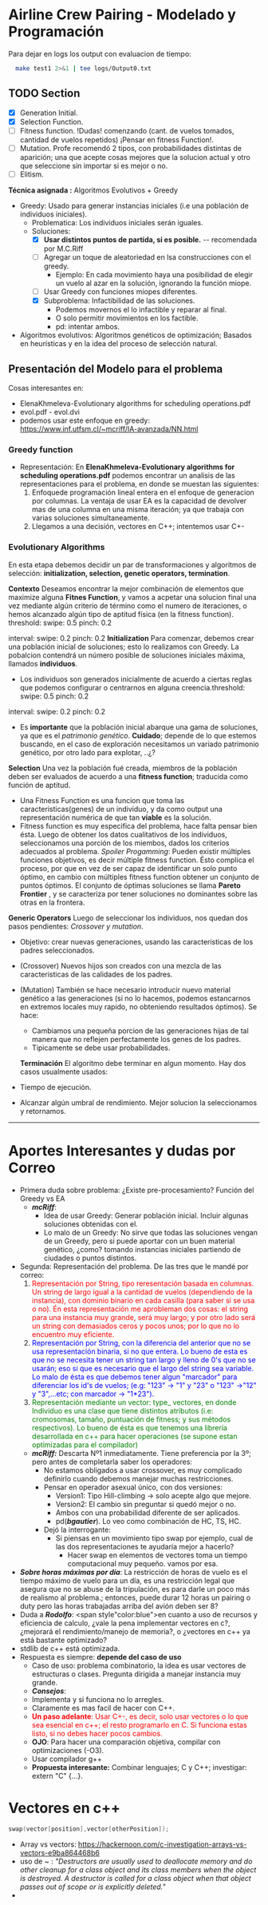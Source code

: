# Airline Crew Pairing - Modelado y Programación

Para dejar en logs los output con evaluacion de tiempo:
```bash
  make test1 2>&1 | tee logs/Output0.txt
```

## TODO Section
- [x] Generation Initial.
- [x] Selection Function.
- [ ] Fitness function. !Dudas! comenzando (cant. de vuelos tomados, cantidad de vuelos repetidos) ¡Pensar en fitness Function!.
- [ ] Mutation. Profe recomendó 2 tipos, con probabilidades distintas de aparición; una que acepte cosas mejores que la solucion actual y otro que seleccione sin importar si es mejor o no.
- [ ] Elitism.

**Técnica asignada :** Algoritmos Evolutivos + Greedy

- Greedy: Usado para generar instancias iniciales (i.e una población de individuos iniciales).
     - Problematica: Los individuos iniciales serán iguales.
     - Soluciones:
          - [x] **Usar distintos puntos de partida, si es posible.** -- recomendada por M.C.Riff
          - [ ] Agregar un toque de aleatoriedad en lsa construcciones con el greedy.
               - Ejemplo: En cada movimiento haya una posibilidad de elegir un vuelo al azar en la solución, ignorando la función miope.
          - [ ] Usar Greedy con funciones miopes diferentes.
          - [x] Subproblema: Infactibilidad de las soluciones.
               - Podemos movernos el lo infactible y reparar al final.
               - O solo permitir movimientos en los factible.
               - pd: intentar ambos.
- Algoritmos evolutivos: Algoritmos genéticos de optimización; Basados en heurísticas y en la idea del proceso de selección natural.

## Presentación del Modelo para el problema

Cosas interesantes en:
- ElenaKhmeleva-Evolutionary algorithms for scheduling operations.pdf
- evol.pdf - evol.dvi
- podemos usar este enfoque en greedy: https://www.inf.utfsm.cl/~mcriff/IA-avanzada/NN.html
### Greedy function
- Representación: En **ElenaKhmeleva-Evolutionary algorithms for scheduling operations.pdf** podemos encontrar un analisis de las representaciones para el problema, en donde se muestan las siguientes:
  1. Enfoquede programación lineal entera en el enfoque de generacion por columnas. La ventaja de usar EA es la capacidad de devolver mas de una columna en una misma iteración; ya que trabaja con varias soluciones simultaneamente.
  2. Llegamos a una decisión, vectores en C++; intentemos usar C+-

### Evolutionary Algorithms
 En esta etapa debemos decidir un par de transformaciones y algoritmos de selección: **initialization, selection, genetic operators, termination**.

 **Contexto**
 Deseamos encontrar la mejor combinación de elementos que maximize alguna **Fitnes Function**, y vamos a acpetar una solucion final una vez  mediante algún criterio de término como el numero de iteraciones, o hemos alcanzado algún tipo de aptitud física (en la fitness function).
threshold:
  swipe: 0.5
  pinch: 0.2

interval:
  swipe: 0.2
  pinch: 0.2
 **Initialization**
 Para comenzar, debemos crear una población inicial de soluciones; esto lo realizamos con Greedy. La pobalcion contendrá un número posible de soluciones iniciales máxima, llamados **individuos**. 
 - Los individuos son generados inicialmente de acuerdo a ciertas reglas que podemos configurar o centrarnos en alguna creencia.threshold:
  swipe: 0.5
  pinch: 0.2

interval:
  swipe: 0.2
  pinch: 0.2
 - Es **importante** que la población inicial abarque una gama de soluciones, ya que es el *patrimonio genético*. **Cuidado**; depende de lo que estemos buscando, en el caso de exploración necesitamos un variado patrimonio genético, por otro lado para explotar, ..¿?

**Selection**
Una vez la población fué creada, miembros de la población deben ser evaluados de acuerdo a una **fitness function**; traducida como función de aptitud.
- Una Fitness Function es una funcion que toma las caracteristicas(genes) de un individuo, y da como output una representación numérica de que tan **viable** es la solución.
- Fitness function es muy especifica del problema, hace falta pensar bien ésta.
Luego de obtener los datos cualitativos de los individuos, seleccionamos una porción de los miembos, dados los criterios adecuados al problema.
*Spoiler Progamming*: Pueden existir múltiples funciones objetivos, es decir múltiple fitness function. Ésto complica el proceso, por que en vez de ser capaz de identificar un solo punto óptimo, en cambio con múltiples fitness function obtener un conjunto de puntos óptimos. El conjunto de óptimas soluciones se llama **Pareto Frontier** , y se caracteriza por tener soluciones no dominantes sobre las otras en la frontera.

**Generic Operators**
Luego de seleccionar los individuos, nos quedan dos pasos pendientes: *Crossover y mutation*.
- Objetivo: crear nuevas generaciones, usando las caracteristicas de los padres seleccionados.
- (Crossover) Nuevos hijos son creados con una mezcla de las caracteristicas de las calidades de los padres.
- (Mutation) También se hace necesario introducir nuevo material genético a las generaciones (si no lo hacemos, podemos estancarnos en extremos locales muy rapido, no obteniendo resultados óptimos). Se hace:
     - Cambiamos una pequeña porcion de las generaciones hijas de tal manera que no reflejen perfectamente los genes de los padres.
     - Tipicamente se debe usar probabilidades.
  
  **Terminación**
  El algoritmo debe terminar en algun momento. Hay dos casos usualmente usados:
- Tiempo de ejecución.
- Alcanzar algún umbral de rendimiento.
Mejor solucion la seleccionamos y retornamos.

-------------------------------------------------------------------------------
# Aportes Interesantes y dudas por Correo
- Primera duda sobre problema: ¿Existe pre-procesamiento? Función del Greedy vs EA
  - ***mcRiff***: 
    - Idea de usar Greedy: Generar población inicial. Incluir algunas soluciones obtenidas con el.
    - Lo malo de un Greedy: No sirve que todas las soluciones vengan de un Greedy, pero si puede aportar con un buen material genético, ¿como? tomando instancias iniciales partiendo de ciudades o puntos distintos.
- Segunda: Representación del problema. De las tres que le mandé por correo: 
  1. <span style="color:red;">Representación por String, tipo reresentación basada en columnas. Un string de largo igual a la cantidad de vuelos (dependiendo de la instancia), con dominio binario en cada casilla (para saber si se usa o no). Én esta representación me aprobleman dos cosas: el string para una instancia muy grande, será muy largo; y por otro lado será un string con demasiados ceros y pocos unos; por lo que no lo encuentro muy eficiente.</span>
  2. <span style="color:blue;" > Representación por String, con la diferencia del anterior que no se usa representación binaria, si no que entera. Lo bueno de esta es que no se necesita tener un string tan largo y lleno de 0's que no se usarán; eso si que es necesario que el largo del string sea variable. Lo malo de ésta es que debemos tener algun "marcador" para diferenciar los id's de vuelos; (e.g: "123" -> "1" y "23" o "123" ->"12" y "3",...etc; con  marcador -> "1*23").</span>
  3. <span style="color:green;"> Representación mediante un vector: type_ vectores<Individuo>, en donde Individuo es una clase que tiene distintos atributos (i.e: cromosomas, tamaño, puntuación de fitness; y sus métodos respectivos). Lo bueno de ésta es que tenemos una librería desarrollada en c++ para hacer operaciones (se supone estan optimizadas para el compilador)</span> 
  - ***mcRiff:*** Descarta Nº1 inmediatamente. Tiene preferencia por la 3º; pero antes de completarla saber los operadores:
    - No estamos obligados a usar crossover, es muy complicado definirlo cuando debemos manejar muchas restricciones.
    - Pensar en operador asexual único, con dos versiones:
      - Version1: Tipo Hill-climbing -> solo acepte algo que mejore.
      - Version2: El cambio sin preguntar si quedó mejor o no.
      - Ambos con una probabilidad diferente de ser aplicados.
      - pd(***bgautier***). Lo veo como combinación de HC, TS, HC.
    - Dejó la interrogante:
      - Si piensas en un movimiento tipo swap por ejemplo, cual de las dos representaciones te ayudaría mejor a hacerlo?
        - Hacer swap en elementos de vectores toma un tiempo computacional muy pequeño. vamos por esa.
- ***Sobre horas máximas por día***: La restricción de horas de vuelo es el tiempo máximo de vuelo para un día, es una restricción legal que asegura que no se abuse de la tripulación, es para darle un poco más de realismo al problema.; entonces, puede durar 12 horas un pairing o duty pero las horas trabajadas arriba del avión deben ser 8?
 - Duda a ***Rodolfo***: <span style"color:blue">en cuanto a uso de recursos y eficiencia de calculo, ¿vale la pena implementar vectores en c?, ¿mejorará el rendimiento/manejo de memoria?, o ¿vectores en c++ ya está bastante optimizado?</span>
  - stdlib de c++ está optimizada.
  - Respuesta es siempre: **depende del caso de uso**
    - Caso de uso: problema combinatorio, la idea es usar vectores de estructuras o clases. Pregunta dirigida a manejar instancia muy grande.
    -  ***Consejos***: 
      -  Implementa y si funciona no lo arregles.
      -  Claramente es mas facil de hacer con C++.
      -  <span style="color:red;">**Un paso adelante**: Usar C+-, es decir, solo usar vectores o lo que sea esencial en c++; el resto programarlo en C. Si funciona estas listo, si no debes hacer pocos cambios.</span>
      -  **OJO**: Para hacer una comparación objetiva, compilar con optimizaciones (-O3).
      -  Usar compilador g++
    - **Propuesta interesante:** Combinar lenguajes; C y C++; investigar: extern "C" {...}. 

# Vectores en c++
```C
swap(vector[position],vector[otherPosition]);
```
- Array vs vectors: https://hackernoon.com/c-investigation-arrays-vs-vectors-e9ba864468b6
- uso de ~ : *"Destructors are usually used to deallocate memory and do other cleanup for a class object and its class members when the object is destroyed. A destructor is called for a class object when that object passes out of scope or is explicitly deleted."*
- 
